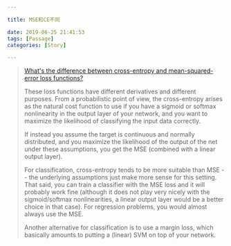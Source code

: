 ```yaml
---

title: MSE和CE不同

date: 2019-06-25 21:41:53
tags: [Passage]
categories: [Story]

---
```




> [What's the difference between cross-entropy and mean-squared-error loss functions?][1]
> 
> These loss functions have different derivatives and different purposes. From a probabilistic point of view, the cross-entropy arises as the natural cost function to use if you have a sigmoid or softmax nonlinearity in the output layer of your network, and you want to maximize the likelihood of classifying the input data correctly.
> 
> If instead you assume the target is continuous and normally distributed, and you maximize the likelihood of the output of the net under these assumptions, you get the MSE (combined with a linear output layer).
> 
> For classification, cross-entropy tends to be more suitable than MSE -- the underlying assumptions just make more sense for this setting. That said, you can train a classifier with the MSE loss and it will probably work fine (although it does not play very nicely with the sigmoid/softmax nonlinearities, a linear output layer would be a better choice in that case). For regression problems, you would almost always use the MSE.
> 
> Another alternative for classification is to use a margin loss, which basically amounts to putting a (linear) SVM on top of your network.


[1]: https://www.reddit.com/r/MachineLearning/comments/3klqdh/q_whats_the_difference_between_crossentropy_and/
